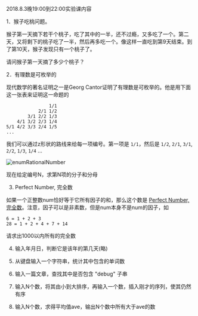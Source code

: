 2018.8.3晚19:00到22:00实验课内容

1．猴子吃桃问题。

猴子第一天摘下若干个桃子，吃了其中的一半，还不过瘾，又多吃了一个。第二天，又将剩下的桃子吃了一半，然后再多吃一个。像这样一直吃到第9天结束。到了第10天，猴子发现只有一个桃子了。

请问猴子第一天摘了多少个桃子？

2．有理数是可枚举的

现代数学的著名证明之一是Georg Cantor证明了有理数是可枚举的。他是用下面这一张表来证明这一命题的

```
				1/1
			2/1	1/2
		3/1	2/2	1/3
	4/1	3/2	2/3	1/4
5/1	4/2	3/3	2/4	1/5
...
```

我们可以通过z形状的路线来给每一项编号。第一项是 `1/1`，然后是 `1/2`, `2/1`, `3/1`, `2/2`, `1/3`, `1/4` ...

![enumRationalNumber](https://github.com/jJayyyyyyy/USTC-2018-Summer-Course/blob/master/20180803/DailyTest/assets/enumRationalNumber.png)

现在给定编号N，求第N项的分子和分母

3. Perfect Number, 完全数

如果一个正整数num恰好等于它所有因子的和，那么这个数是 [Perfect Number, 完全数](https://baike.baidu.com/item/%E5%AE%8C%E5%85%A8%E6%95%B0)。注意，因子可以是非素数，但是num本身不是num的因子，如

```
6 = 1 + 2 + 3
28 = 1 + 2 + 4 + 7 + 14
```

请求出1000以内所有的完全数

4. 输入年月日，判断它是该年的第几天(略)



5. 从键盘输入一个字符串，统计其中包含的单词数

6. 输入一篇文章，查找其中是否包含 "debug" 子串

7. 输入N个数，将其由小到大排序，再输入一个数，插入刚才的序列，使其仍然有序

8. 输入N个数，求得平均值ave，输出N个数中所有大于ave的数
